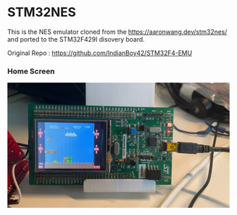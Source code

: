# STM32NES
This is the NES emulator cloned from the https://aaronwang.dev/stm32nes/ and ported to the STM32F429I disovery board.

Original Repo : https://github.com/IndianBoy42/STM32F4-EMU

### Home Screen
![mario image](/images/mario.jpg)

